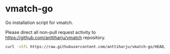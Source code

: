 # vmatch-go

Go installation script for vmatch.

Please direct all non-pull request activity to https://github.com/anttiharju/vmatch repository.

```sh
curl -sSfL https://raw.githubusercontent.com/anttiharju/vmatch-go/HEAD/install.sh | sh -s -- ~/.vmatch/go/v1.23.6 go1.23.6 darwin arm64
```

